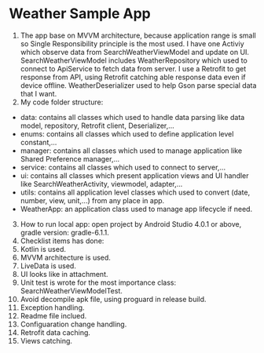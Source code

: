 # Weather Sample App

1. The app base on MVVM architecture, because application range is small so Single Responsibility principle is the most used. I have one Activiy which observe data from SearchWeatherViewModel and update on UI. SearchWeatherViewModel includes WeatherRepository which used to connect to ApiService to fetch data from server. I use a Retrofit to get response from API, using Retrofit catching able response data even if device offline. WeatherDeserializer used to help Gson parse special data that I want.
2. My code folder structure:
  - data: contains all classes which used to handle data parsing like data model, repository, Retrofit client, Deserializer,...
  - enums: contains all classes which used to define application level constant,...
  - manager: contains all classes which used to manage application like Shared Preference manager,...
  - service: contains all classes which used to connect to server,...
  - ui: contains all classes which present application views and UI handler like SearchWeatherActivity, viewmodel, adapter,...
  - utils: contains all application level classes which used to convert (date, number, view, unit,...) from any place in app.
  - WeatherApp: an application class used to manage app lifecycle if need.
3. How to run local app: open project by Android Studio 4.0.1 or above, gradle version: gradle-6.1.1.
4. Checklist items has done:
  1. Kotlin is used.
  2. MVVM architecture is used.
  3. LiveData is used.
  4. UI looks like in attachment.
  5. Unit test is wrote for the most importance class: SearchWeatherViewModelTest.
  6. Avoid decompile apk file, using proguard in release build. 
  7. Exception handling.
  8. Readme file inclued.
  9. Configuaration change handling.
  10. Retrofit data caching.
  11. Views catching.
